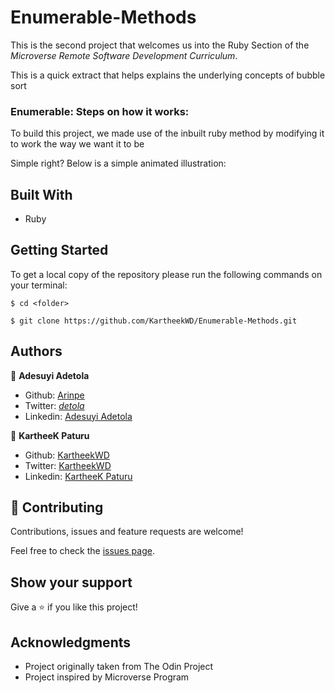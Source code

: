 # Enumerable-Methods

This is the second project that welcomes us into the Ruby Section of the *Microverse Remote Software Development Curriculum*.

This is a quick extract that helps explains the underlying concepts of bubble sort

### Enumerable: Steps on how it works:
To build this project, we made use of the inbuilt ruby method by modifying it to work the way we want it to be

Simple right? Below is a simple animated illustration:


## Built With

- Ruby


## Getting Started

To get a local copy of the repository please run the following commands on your terminal:

```
$ cd <folder>
```

```
$ git clone https://github.com/KartheekWD/Enumerable-Methods.git
```

## Authors

👤 **Adesuyi Adetola**

- Github:   [Arinpe](https://github.com/Arinpe)
- Twitter:   [_detola_](https://twitter.com/_detola_)
- Linkedin: [Adesuyi Adetola](https://www.linkedin.com/in/adesuyi-adetola-7b4451111/)

👤 **KartheeK Paturu**

- Github: [KartheekWD](https://github.com/KartheekWD)
- Twitter: [KartheekWD](https://twitter.com/KartheekWD )
- Linkedin: [KartheeK Paturu](https://www.linkedin.com/in/kartheekwd/)



## 🤝 Contributing

Contributions, issues and feature requests are welcome!

Feel free to check the [issues page]().


## Show your support

Give a ⭐️ if you like this project!


## Acknowledgments

- Project originally taken from The Odin Project
- Project inspired by Microverse Program
